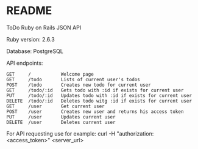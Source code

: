 # README

ToDo Ruby on Rails JSON API 

Ruby version: 2.6.3

Database: PostgreSQL

API endpoints:

    GET     /           Welcome page
    GET     /todo       Lists of current user's todos
    POST    /todo       Creates new todo for current user
    GET     /todo/:id   Gets todo with :id if exists for current user 
    PUT     /todo/:id   Updates todo with :id if exists for current user
    DELETE  /todo/:id   Deletes todo witg :id if exists for current user
    GET     /user       Get current user
    POST    /user       Creates new user and returns his access token
    PUT     /user       Updates current user
    DELETE  /user       Deletes current user
    
For API requesting use for example: curl -H "authorization: <access_token>" <server_url>
      
